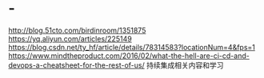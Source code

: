 # -

http://blog.51cto.com/birdinroom/1351875
https://yq.aliyun.com/articles/225149
https://blog.csdn.net/ty_hf/article/details/78314583?locationNum=4&fps=1
https://www.mindtheproduct.com/2016/02/what-the-hell-are-ci-cd-and-devops-a-cheatsheet-for-the-rest-of-us/
持续集成相关内容和学习
